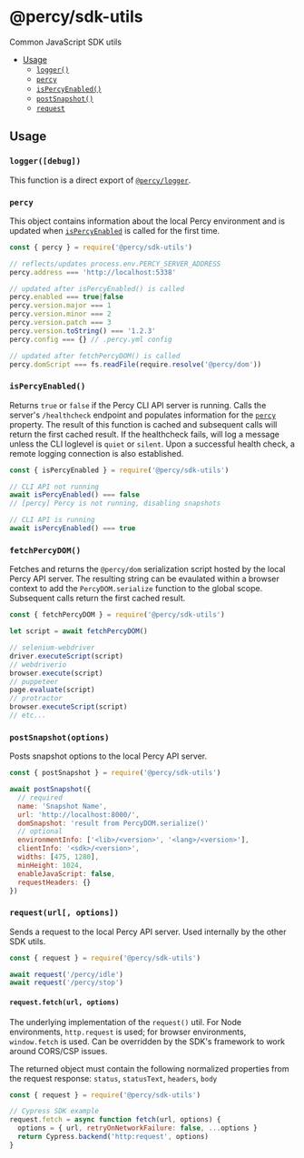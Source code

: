# @percy/sdk-utils

Common JavaScript SDK utils

- [Usage](#usage)
  - [`logger()`](#loggerdebug)
  - [`percy`](#percy)
  - [`isPercyEnabled()`](#ispercyenabled)
  - [`postSnapshot()`](#postsnapshot)
  - [`request`](#requesturl-options)

## Usage

### `logger([debug])`

This function is a direct export of [`@percy/logger`](./packages/logger).

### `percy`

This object contains information about the local Percy environment and is updated when
[`isPercyEnabled`](#ispercyenabled) is called for the first time.

``` js
const { percy } = require('@percy/sdk-utils')

// reflects/updates process.env.PERCY_SERVER_ADDRESS
percy.address === 'http://localhost:5338'

// updated after isPercyEnabled() is called
percy.enabled === true|false
percy.version.major === 1
percy.version.minor === 2
percy.version.patch === 3
percy.version.toString() === '1.2.3'
percy.config === {} // .percy.yml config

// updated after fetchPercyDOM() is called
percy.domScript === fs.readFile(require.resolve('@percy/dom'))
```

### `isPercyEnabled()`

Returns `true` or `false` if the Percy CLI API server is running. Calls the server's `/healthcheck`
endpoint and populates information for the [`percy`](#percy) property. The result of this function
is cached and subsequent calls will return the first cached result. If the healthcheck fails, will
log a message unless the CLI loglevel is `quiet` or `silent`. Upon a successful health check, a
remote logging connection is also established.

``` js
const { isPercyEnabled } = require('@percy/sdk-utils')

// CLI API not running
await isPercyEnabled() === false
// [percy] Percy is not running, disabling snapshots

// CLI API is running
await isPercyEnabled() === true
```

### `fetchPercyDOM()`

Fetches and returns the `@percy/dom` serialization script hosted by the local Percy API server. The
resulting string can be evaulated within a browser context to add the `PercyDOM.serialize` function
to the global scope. Subsequent calls return the first cached result.

``` js
const { fetchPercyDOM } = require('@percy/sdk-utils')

let script = await fetchPercyDOM()

// selenium-webdriver
driver.executeScript(script)
// webdriverio
browser.execute(script)
// puppeteer
page.evaluate(script)
// protractor
browser.executeScript(script)
// etc...
```

### `postSnapshot(options)`

Posts snapshot options to the local Percy API server.

``` js
const { postSnapshot } = require('@percy/sdk-utils')

await postSnapshot({
  // required
  name: 'Snapshot Name',
  url: 'http://localhost:8000/',
  domSnapshot: 'result from PercyDOM.serialize()'
  // optional
  environmentInfo: ['<lib>/<version>', '<lang>/<version>'],
  clientInfo: '<sdk>/<version>',
  widths: [475, 1280],
  minHeight: 1024,
  enableJavaScript: false,
  requestHeaders: {}
})
```

### `request(url[, options])`

Sends a request to the local Percy API server. Used internally by the other SDK utils.

``` js
const { request } = require('@percy/sdk-utils')

await request('/percy/idle')
await request('/percy/stop')
```

#### `request.fetch(url, options)`

The underlying implementation of the `request()` util. For Node environments, `http.request` is
used; for browser environments, `window.fetch` is used. Can be overridden by the SDK's framework to
work around CORS/CSP issues.

The returned object must contain the following normalized properties from the request response:
`status`, `statusText`, `headers`, `body`

``` js
const { request } = require('@percy/sdk-utils')

// Cypress SDK example
request.fetch = async function fetch(url, options) {
  options = { url, retryOnNetworkFailure: false, ...options }
  return Cypress.backend('http:request', options)
}
```
